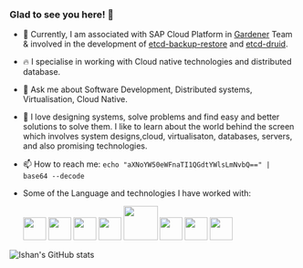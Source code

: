  ### Glad to see you here! 👋 

- 🔭 Currently, I am associated with SAP Cloud Platform in [Gardener](https://gardener.cloud/) Team & involved in the development of [etcd-backup-restore](https://github.com/gardener/etcd-backup-restore) and [etcd-druid](https://github.com/gardener/etcd-druid).
- 🔥 I specialise in working with Cloud native technologies and distributed database.
- 💬 Ask me about Software Development, Distributed systems, Virtualisation, Cloud Native.
- 🌹 I love designing systems, solve problems and find easy and better solutions to solve them. I like to learn about the world behind the screen which involves system designs,cloud, virtualisaton, databases, servers, and also promising technologies.
- 📫 How to reach me: `echo "aXNoYW50eWFnaTI1QGdtYWlsLmNvbQ==" | base64 --decode`

- Some of the Language and technologies I have worked with:

    <img src="https://user-images.githubusercontent.com/42602577/152673022-aba5b1bf-e4d8-401a-8956-01349fc29b3e.png" width="40"/>  <img src="https://user-images.githubusercontent.com/42602577/152671489-8ebddd39-5d0f-4b2b-a979-88baa08cb49c.svg" width="40"/>  <img src="https://user-images.githubusercontent.com/42602577/152671499-815c5e66-3a0a-4276-98f8-8dad13885184.svg" width="40"/>  <img src="https://user-images.githubusercontent.com/42602577/152671477-40a266a5-279b-455a-ae11-9e3cf6de840b.svg" width="40"/>  <img src="https://user-images.githubusercontent.com/42602577/152673496-e65bbf52-5e5b-4573-9a3b-d6428e0fca8e.png" width="60"/>  <img src="https://user-images.githubusercontent.com/42602577/152671504-f3ac2a7a-2294-4300-b62e-0d5a42ba6f69.svg" width="40"/>  <img src="https://user-images.githubusercontent.com/42602577/152673711-70dbea97-01ac-4503-9a43-a120a2d353bc.jpeg" width="40"/> <img src="https://user-images.githubusercontent.com/42602577/152671501-4a3a5b62-1d0b-40e6-a8fe-eea763a60962.svg" width="40"/>


![Ishan's GitHub stats](https://github-readme-stats.vercel.app/api?username=ishan16696&show_icons=true&theme=radical=100x20)


